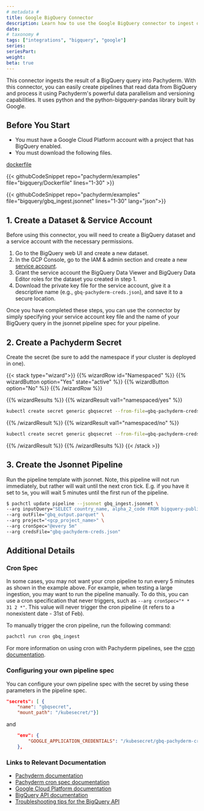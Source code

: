```yaml
---
# metadata # 
title: Google BigQuery Connector
description: Learn how to use the Google BigQuery connector to ingest data.
date: 
# taxonomy #
tags: ["integrations", "bigquery", "google"]
series:
seriesPart:
weight: 
beta: true 
---
```


This connector ingests the result of a BigQuery query into Pachyderm. With this connector, you can easily create pipelines that read data from BigQuery and process it using Pachyderm's powerful data parallelism and versioning capabilities. It uses python and the python-bigquery-pandas library built by Google. 


## Before You Start

- You must have a Google Cloud Platform account with a project that has BigQuery enabled.
- You must download the following files.

[dockerfile](./Dockerfile)

{{< githubCodeSnippet repo="pachyderm/examples" file="bigquery/Dockerfile" lines="1-30" >}}

{{< githubCodeSnippet repo="pachyderm/examples" file="bigquery/gbq_ingest.jsonnet" lines="1-30" lang="json">}}



## 1. Create a Dataset & Service Account
Before using this connector, you will need to create a BigQuery dataset and a service account with the necessary permissions.

1. Go to the BigQuery web UI and create a new dataset.
2. In the GCP Console, go to the IAM & admin section and create a new [service account](https://console.cloud.google.com/iam-admin/serviceaccounts/).
3. Grant the service account the BigQuery Data Viewer and BigQuery Data Editor roles for the dataset you created in step 1.
4. Download the private key file for the service account, give it a descriptive name (e.g., `gbq-pachyderm-creds.json`), and save it to a secure location.

Once you have completed these steps, you can use the connector by simply specifying your service account key file and the name of your BigQuery query in the jsonnet pipeline spec for your pipeline.

## 2. Create a Pachyderm Secret

Create the secret (be sure to add the namespace if your cluster is deployed in one).

{{< stack type="wizard">}}
{{% wizardRow id="Namespaced" %}}
{{% wizardButton option="Yes" state="active" %}}
{{% wizardButton option="No" %}}
{{% /wizardRow %}}

{{% wizardResults %}}
{{% wizardResult val1="namespaced/yes" %}}
```bash
kubectl create secret generic gbqsecret --from-file=gbq-pachyderm-creds.json -n mynamespace
```
{{% /wizardResult %}}
{{% wizardResult val1="namespaced/no" %}}
```bash
kubectl create secret generic gbqsecret --from-file=gbq-pachyderm-creds.json
```
{{% /wizardResult %}}
{{% /wizardResults %}}
{{< /stack >}}


## 3. Create the Jsonnet Pipeline 

Run the pipeline template with jsonnet. Note, this pipeline will not run immediately, but rather will wait until the next cron tick. E.g. if you have it set to `5m`, you will wait 5 minutes until the first run of the pipeline. 

```bash
$ pachctl update pipeline --jsonnet gbq_ingest.jsonnet \
--arg inputQuery="SELECT country_name, alpha_2_code FROM bigquery-public-data.utility_us.country_code_iso WHERE alpha_2_code LIKE 'A%'" \
--arg outFile="gbq_output.parquet" \
--arg project="<gcp_project_name>" \
--arg cronSpec="@every 5m"
--arg credsFile="gbq-pachyderm-creds.json"
```

## Additional Details
### Cron Spec 
In some cases, you may not want your cron pipeline to run every 5 minutes as shown in the example above. For example, when testing a large ingestion, you may want to run the pipeline manually. To do this, you can use a cron specification that never triggers, such as `--arg cronSpec="* * 31 2 *"`. This value will never trigger the cron pipeline (it refers to a nonexistent date - 31st of Feb). 

To manually trigger the cron pipeline, run the following command:
```bash
pachctl run cron gbq_ingest 
```

For more information on using cron with Pachyderm pipelines, see the [cron documentation](https://docs.pachyderm.com/2.4.x/concepts/pipeline-concepts/pipeline/cron/). 

### Configuring your own pipeline spec
You can configure your own pipeline spec with the secret by using these parameters in the pipeline spec. 

```json
"secrets": [ {
    "name": "gbqsecret",
    "mount_path": "/kubesecret/"}]
```
and
```json
    "env": {
        "GOOGLE_APPLICATION_CREDENTIALS": "/kubesecret/gbq-pachyderm-creds.json"
    },
```

### Links to Relevant Documentation
- [Pachyderm documentation](https://docs.pachyderm.com/)
- [Pachyderm cron spec documentation](https://docs.pachyderm.com/2.4.x/concepts/pipeline-concepts/pipeline/cron/)
- [Google Cloud Platform documentation](https://cloud.google.com/docs)
- [BigQuery API documentation](https://cloud.google.com/bigquery/docs/reference/rest/)
- [Troubleshooting tips for the BigQuery API](https://cloud.google.com/bigquery/troubleshooting-errors)